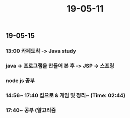 ﻿---
layout: post
title: 19-05-11
mylog: true
---

## 19-05-15

### 13:00 카페도착 -> Java study
### java -> 프로그램을 만들어 본 후 -> JSP -> 스프링

### node js 공부


### 14:56~ 17:40 집으로 & 게임 및 정리~ (Time: 02:44)
### 17:40~ 공부 (알고리즘
